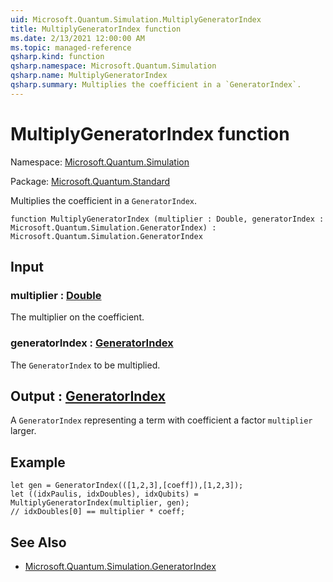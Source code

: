 ```yaml
---
uid: Microsoft.Quantum.Simulation.MultiplyGeneratorIndex
title: MultiplyGeneratorIndex function
ms.date: 2/13/2021 12:00:00 AM
ms.topic: managed-reference
qsharp.kind: function
qsharp.namespace: Microsoft.Quantum.Simulation
qsharp.name: MultiplyGeneratorIndex
qsharp.summary: Multiplies the coefficient in a `GeneratorIndex`.
---
```


# MultiplyGeneratorIndex function

Namespace: [Microsoft.Quantum.Simulation](xref:Microsoft.Quantum.Simulation)

Package: [Microsoft.Quantum.Standard](https://nuget.org/packages/Microsoft.Quantum.Standard)


Multiplies the coefficient in a `GeneratorIndex`.

```qsharp
function MultiplyGeneratorIndex (multiplier : Double, generatorIndex : Microsoft.Quantum.Simulation.GeneratorIndex) : Microsoft.Quantum.Simulation.GeneratorIndex
```


## Input

### multiplier : [Double](xref:microsoft.quantum.lang-ref.double)

The multiplier on the coefficient.


### generatorIndex : [GeneratorIndex](xref:Microsoft.Quantum.Simulation.GeneratorIndex)

The `GeneratorIndex` to be multiplied.



## Output : [GeneratorIndex](xref:Microsoft.Quantum.Simulation.GeneratorIndex)

A `GeneratorIndex` representing a term with coefficient a factor`multiplier` larger.

## Example

```qsharplet gen = GeneratorIndex(([1,2,3],[coeff]),[1,2,3]);let ((idxPaulis, idxDoubles), idxQubits) = MultiplyGeneratorIndex(multiplier, gen);// idxDoubles[0] == multiplier * coeff;```

## See Also

- [Microsoft.Quantum.Simulation.GeneratorIndex](xref:Microsoft.Quantum.Simulation.GeneratorIndex)